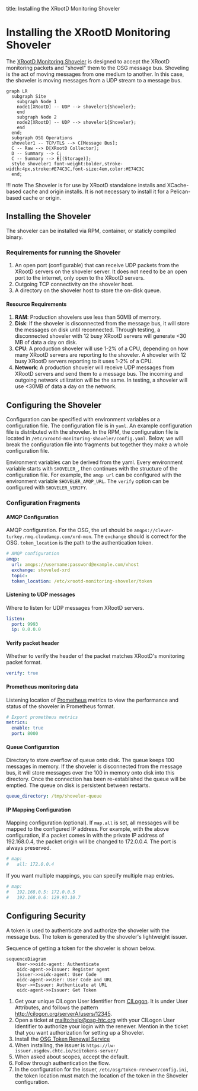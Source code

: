 title: Installing the XRootD Monitoring Shoveler

Installing the XRootD Monitoring Shoveler
=========================================

The [XRootD Monitoring Shoveler](https://github.com/opensciencegrid/xrootd-monitoring-shoveler) 
is designed to accept the XRootD monitoring packets and "shovel" them to the OSG message bus.
Shoveling is the act of moving messages from one medium to another.
In this case, the shoveler is moving messages from a UDP stream to a message bus.

```mermaid
graph LR
  subgraph Site
    subgraph Node 1
    node1[XRootD] -- UDP --> shoveler1{Shoveler};
    end
    subgraph Node 2
    node2[XRootD] -- UDP --> shoveler1{Shoveler};
    end
  end;
  subgraph OSG Operations
  shoveler1 -- TCP/TLS --> C[Message Bus];
  C -- Raw --> D[XRootD Collector];
  D -- Summary --> C;
  C -- Summary --> E[(Storage)];
  style shoveler1 font-weight:bolder,stroke-width:4px,stroke:#E74C3C,font-size:4em,color:#E74C3C
  end;
```


!!! note
    The Shoveler is for use by XRootD standalone installs and XCache-based cache and origin installs.
    It is not necessary to install it for a Pelican-based cache or origin.


Installing the Shoveler
-----------------------

The shoveler can be installed via RPM, container, or staticly compiled binary.

### Requirements for running the Shoveler

1. An open port (configurable) that can receive UDP packets from the XRootD servers on the shoveler server.
    It does not need to be an open port to the internet, only open to the XRootD servers.
1. Outgoing TCP connectivity on the shoveler host.
1. A directory on the shoveler host to store the on-disk queue.

#### Resource Requirements

1. **RAM**: Production shovelers use less than 50MB of memory.
2. **Disk**: If the shoveler is disconnected from the message bus, it will store the messages on disk until reconnected.  Through testing, a disconnected shoveler with 12 busy XRootD servers will generate <30 MB of data a day on disk.
3. **CPU**: A production shoveler will use 1-2% of a CPU, depending on how many XRootD servers are reporting to the shoveler.  A shoveler with 12 busy XRootD servers reporting to it uses 1-2% of a CPU.
4. **Network**: A production shoveler will receive UDP messages from XRootD servers and send them to a message bus.  The incoming and outgoing network utilization will be the same.  In testing, a shoveler will use <30MB of data a day on the network.

Configuring the Shoveler
------------------------

Configuration can be specified with environment variables or a configuration file.
The configuration file is in `yaml`.
An example configuration file is distributed with the shoveler.
In the RPM, the configuration file is located in `/etc/xrootd-monitoring-shoveler/config.yaml`.
Below, we will break the configuration file into fragments but together they make a whole configuration file.

Environment variables can be derived from the yaml.  Every environment variable starts with `SHOVELER_`, then continues with the structure of the configuration file.  For example, the `amqp url` can be configured with the environment variable `SHOVELER_AMQP_URL`.  The `verify` option can be configured with `SHOVELER_VERIFY`.

### Configuration Fragments


#### AMQP Configuration

AMQP configuration.  For the OSG, the url should be `amqps://clever-turkey.rmq.cloudamqp.com/xrd-mon`.  The `exchange` should is correct for the OSG.  `token_location` is the path to the authentication token.

```yaml
# AMQP configuration
amqp:
  url: amqps://username:password@example.com/vhost
  exchange: shoveled-xrd
  topic:
  token_location: /etc/xrootd-monitoring-shoveler/token
```

#### Listening to UDP messages

Where to listen for UDP messages from XRootD servers.

```yaml
listen:
  port: 9993
  ip: 0.0.0.0
```

#### Verify packet header

Whether to verify the header of the packet matches XRootD's monitoring packet format.

```yaml
verify: true
```

#### Prometheus monitoring data

Listening location of [Prometheus](https://prometheus.io/) metrics to view the performance and status of the shoveler in Prometheus format.

```yaml
# Export prometheus metrics
metrics:
  enable: true
  port: 8000
```

#### Queue Configuration

Directory to store overflow of queue onto disk. The queue keeps 100 messages in memory.  If the shoveler is disconnected from the message bus, it will store messages over the 100 in memory onto disk into this directory.  Once the connection has been re-established the queue will be emptied.  The queue on disk is persistent between restarts.

```yaml
queue_directory: /tmp/shoveler-queue
```

#### IP Mapping Configuration

Mapping configuration (optional). If `map.all` is set, all messages will be mapped to the configured IP address.
For example, with the above configuration, if a packet comes in with the private IP address of 192.168.0.4, the packet origin will be changed to 172.0.0.4.  The port is always preserved.

```yaml
# map:
#   all: 172.0.0.4
```

If you want multiple mappings, you can specify multiple map entries.

```yaml
# map:
#   192.168.0.5: 172.0.0.5
#   192.168.0.6: 129.93.10.7
```


Configuring Security
--------------------

A token is used to authenticate and authorize the shoveler with the message bus.  The token is generated by the shoveler's lightweight issuer.

Sequence of getting a token for the shoveler is shown below.

```mermaid
sequenceDiagram
    User->>oidc-agent: Authenticate
    oidc-agent->>Issuer: Register agent
    Issuer->>oidc-agent: User Code
    oidc-agent->>User: User Code and URL
    User->>Issuer: Authenticate at URL
    oidc-agent->>Issuer: Get Token
```

1. Get your unique CILogon User Identifier from [CILogon](https://cilogon.org/).
    It is under User Attributes, and follows the pattern http://cilogon.org/serverA/users/12345.
1. Open a ticket at <mailto:help@osg-htc.org> with your CILogon User Identifier to authorize your login with the renewer.
    Mention in the ticket that you want authorization for setting up a Shoveler.
1. Install the [OSG Token Renewal Service](https://opensciencegrid.org/docs/other/osg-token-renewer/)
1. When installing, the issuer is `https://lw-issuer.osgdev.chtc.io/scitokens-server/`
1. When asked about scopes, accept the default.
1. Follow through authentication the flow.
1. In the configuration for the issuer, `/etc/osg/token-renewer/config.ini`, the token location must match the location of the token in the Shoveler configuration.

